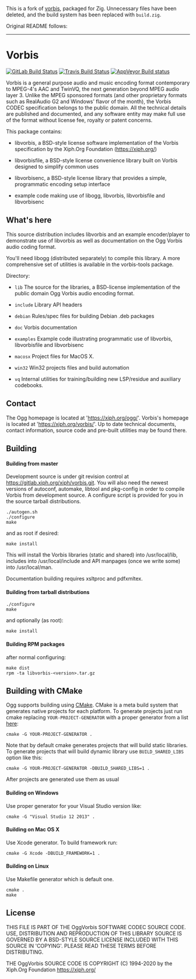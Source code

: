 This is a fork of [vorbis](https://github.com/xiph/vorbis), packaged for Zig.
Unnecessary files have been deleted, and the build system has been replaced
with `build.zig`.

Original README follows:

--------------------------------------------------------------------------------

# Vorbis

[![GitLab Build Status](https://gitlab.xiph.org/xiph/vorbis/badges/master/pipeline.svg)](https://gitlab.xiph.org/xiph/vorbis/-/pipelines)
[![Travis Build Status](https://travis-ci.org/xiph/vorbis.svg?branch=master)](https://travis-ci.org/xiph/vorbis)
[![AppVeyor Build status](https://ci.appveyor.com/api/projects/status/github/xiph/vorbis?branch=master&svg=true)](https://ci.appveyor.com/project/rillian/vorbis)

Vorbis is a general purpose audio and music encoding format
contemporary to MPEG-4's AAC and TwinVQ, the next generation beyond
MPEG audio layer 3. Unlike the MPEG sponsored formats (and other
proprietary formats such as RealAudio G2 and Windows' flavor of the
month), the Vorbis CODEC specification belongs to the public domain.
All the technical details are published and documented, and any
software entity may make full use of the format without license
fee, royalty or patent concerns.

This package contains:

- libvorbis, a BSD-style license software implementation of
  the Vorbis specification by the Xiph.Org Foundation
  (https://xiph.org/)

- libvorbisfile, a BSD-style license convenience library
  built on Vorbis designed to simplify common uses

- libvorbisenc, a BSD-style license library that provides a simple,
  programmatic encoding setup interface

- example code making use of libogg, libvorbis, libvorbisfile and
  libvorbisenc

## What's here ##

This source distribution includes libvorbis and an example
encoder/player to demonstrate use of libvorbis as well as
documentation on the Ogg Vorbis audio coding format.

You'll need libogg (distributed separately) to compile this library.
A more comprehensive set of utilities is available in the vorbis-tools
package.

Directory:

- `lib` The source for the libraries, a BSD-license implementation of the public domain Ogg Vorbis audio encoding format.

- `include` Library API headers

- `debian` Rules/spec files for building Debian .deb packages

- `doc` Vorbis documentation

- `examples` Example code illustrating programmatic use of libvorbis, libvorbisfile and libvorbisenc

- `macosx` Project files for MacOS X.

- `win32` Win32 projects files and build automation

- `vq` Internal utilities for training/building new LSP/residue and auxiliary codebooks.

## Contact ##

The Ogg homepage is located at 'https://xiph.org/ogg/'.
Vorbis's homepage is located at 'https://xiph.org/vorbis/'.
Up to date technical documents, contact information, source code and
pre-built utilities may be found there.

## Building ##

#### Building from master ####

Development source is under git revision control at
https://gitlab.xiph.org/xiph/vorbis.git. You will also need the
newest versions of autoconf, automake, libtool and pkg-config in
order to compile Vorbis from development source. A configure script
is provided for you in the source tarball distributions.

    ./autogen.sh
    ./configure
    make

and as root if desired:

    make install

This will install the Vorbis libraries (static and shared) into
/usr/local/lib, includes into /usr/local/include and API manpages
(once we write some) into /usr/local/man.

Documentation building requires xsltproc and pdfxmltex.

#### Building from tarball distributions ####

    ./configure
    make

and optionally (as root):

    make install

#### Building RPM packages ####

after normal configuring:

    make dist
    rpm -ta libvorbis-<version>.tar.gz

## Building with CMake ##

Ogg supports building using [CMake](https://cmake.org/). CMake is a meta build system that generates native projects for each platform.
To generate projects just run cmake replacing `YOUR-PROJECT-GENERATOR` with a proper generator from a list [here](https://cmake.org/cmake/help/latest/manual/cmake-generators.7.html):

    cmake -G YOUR-PROJECT-GENERATOR .

Note that by default cmake generates projects that will build static libraries.
To generate projects that will build dynamic library use `BUILD_SHARED_LIBS` option like this:

    cmake -G YOUR-PROJECT-GENERATOR -DBUILD_SHARED_LIBS=1 .

After projects are generated use them as usual

#### Building on Windows ####

Use proper generator for your Visual Studio version like:

    cmake -G "Visual Studio 12 2013" .

#### Building on Mac OS X ####

Use Xcode generator. To build framework run:

    cmake -G Xcode -DBUILD_FRAMEWORK=1 .

#### Building on Linux ####

Use Makefile generator which is default one.

    cmake .
    make

## License ##

THIS FILE IS PART OF THE OggVorbis SOFTWARE CODEC SOURCE CODE.
USE, DISTRIBUTION AND REPRODUCTION OF THIS LIBRARY SOURCE IS
GOVERNED BY A BSD-STYLE SOURCE LICENSE INCLUDED WITH THIS SOURCE
IN 'COPYING'. PLEASE READ THESE TERMS BEFORE DISTRIBUTING.

THE OggVorbis SOURCE CODE IS COPYRIGHT (C) 1994-2020
by the Xiph.Org Foundation https://xiph.org/
